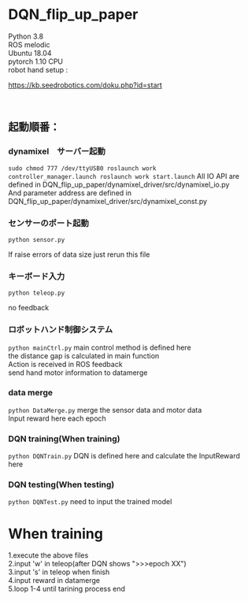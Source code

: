 # DQN_flip_up_paper

Python 3.8<br>
ROS melodic<br>
Ubuntu 18.04<br>
pytorch 1.10 CPU<br>
robot hand setup : <p>https://kb.seedrobotics.com/doku.php?id=start</p><br>

## 起動順番：
### dynamixel　サーバー起動
<code>sudo chmod 777 /dev/ttyUSB0
roslaunch work controller_manager.launch 
roslaunch work start.launch</code>
All IO API are defined in DQN_flip_up_paper/dynamixel_driver/src/dynamixel_io.py<br>
And parameter address are defined in DQN_flip_up_paper/dynamixel_driver/src/dynamixel_const.py<br>

### センサーのポート起動
<code>python sensor.py</code>

If raise errors of data size just rerun this file<br>

### キーボード入力
<code>python teleop.py</code>

no feedback

### ロボットハンド制御システム
<code>python mainCtrl.py</code>
main control method is defined here<br>
the distance gap is calculated in main function<br>
Action is received in ROS feedback<br>
send hand motor information to datamerge <br>

### data merge
<code>python DataMerge.py</code>
merge the sensor data and motor data<br>
Input reward here each epoch<br>

### DQN training(When training)
<code>python DQNTrain.py</code>
DQN is defined here and calculate the InputReward here<br>

### DQN testing(When testing)
<code>python DQNTest.py</code>
need to input the trained model<br>

# When training
1.execute the above files<br>
2.input 'w' in teleop(after DQN shows ">>>epoch XX")<br>
3.input 's' in teleop when finish<br>
4.input reward in datamerge<br>
5.loop 1-4 until tarining process end<br>
